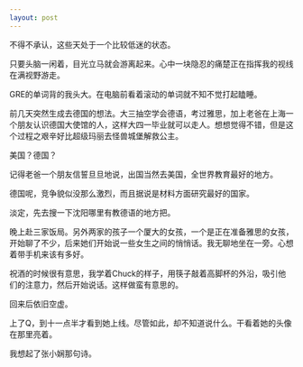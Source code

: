 ```yaml
---
layout: post
---
```

不得不承认，这些天处于一个比较低迷的状态。

只要头脑一闲着，目光立马就会游离起来。心中一块隐忍的痛楚正在指挥我的视线在满视野游走。

GRE的单词背的我头大。在电脑前看着滚动的单词就不知不觉打起瞌睡。

前几天突然生成去德国的想法。大三抽空学会德语，考过雅思，加上老爸在上海一个朋友认识德国大使馆的人，这样大四一毕业就可以走人。想想觉得不错，但是这个过程之艰辛好比超级玛丽去怪兽城堡解救公主。

美国？德国？

记得老爸一个朋友信誓旦旦地说，出国当然去美国，全世界教育最好的地方。

德国呢，竞争貌似没那么激烈，而且据说是材料方面研究最好的国家。

淡定，先去搜一下沈阳哪里有教德语的地方把。

晚上赴三家饭局。另外两家的孩子一个厦大的女孩，一个是正在准备雅思的女孩，开始聊了不少，后来她们开始说一些女生之间的悄悄话。我无聊地坐在一旁。心想着带手机来该有多好。

祝酒的时候很有意思，我学着Chuck的样子，用筷子敲着高脚杯的外沿，吸引他们的注意力，然后开始说话。这样做蛮有意思的。

回来后依旧空虚。

上了Q，到十一点半才看到她上线。尽管如此，却不知道说什么。干看着她的头像在那里亮着。

我想起了张小娴那句诗。